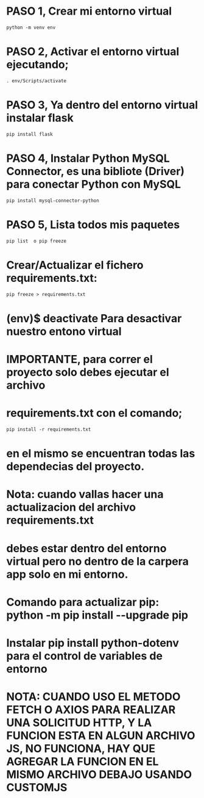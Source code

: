 # PASO 1, Crear mi entorno virtual

`python -m venv env `

# PASO 2, Activar el entorno virtual ejecutando;

`. env/Scripts/activate`

# PASO 3, Ya dentro del entorno virtual instalar flask

`pip install flask`

# PASO 4, Instalar Python MySQL Connector, es una bibliote (Driver) para conectar Python con MySQL

`pip install mysql-connector-python`

# PASO 5, Lista todos mis paquetes

`pip list  o pip freeze`

# Crear/Actualizar el fichero requirements.txt:

`pip freeze > requirements.txt`

# (env)$ deactivate Para desactivar nuestro entono virtual

# IMPORTANTE, para correr el proyecto solo debes ejecutar el archivo

# requirements.txt con el comando;

`pip install -r requirements.txt`

# en el mismo se encuentran todas las dependecias del proyecto.

# Nota: cuando vallas hacer una actualizacion del archivo requirements.txt

# debes estar dentro del entorno virtual pero no dentro de la carpera app solo en mi entorno.

# Comando para actualizar pip: python -m pip install --upgrade pip

# Instalar pip install python-dotenv para el control de variables de entorno

# NOTA: CUANDO USO EL METODO FETCH O AXIOS PARA REALIZAR UNA SOLICITUD HTTP, Y LA FUNCION ESTA EN ALGUN ARCHIVO JS, NO FUNCIONA, HAY QUE AGREGAR LA FUNCION EN EL MISMO ARCHIVO DEBAJO USANDO CUSTOMJS
